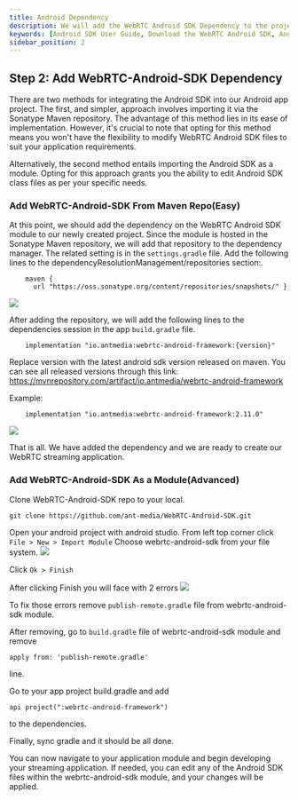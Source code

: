 ```yaml
---
title: Android Dependency
description: We will add the WebRTC Android SDK Dependency to the project
keywords: [Android SDK User Guide, Download the WebRTC Android SDK, Android SDK Dependency, Ant Media Server Documentation, Ant Media Server Tutorials]
sidebar_position: 2
---
```

## Step 2: Add WebRTC-Android-SDK Dependency

There are two methods for integrating the Android SDK into our Android app project. The first, and simpler, approach involves importing it via the Sonatype Maven repository. The advantage of this method lies in its ease of implementation. However, it's crucial to note that opting for this method means you won't have the flexibility to modify WebRTC Android SDK files to suit your application requirements.

Alternatively, the second method entails importing the Android SDK as a module. Opting for this approach grants you the ability to edit Android SDK class files as per your specific needs.

### Add WebRTC-Android-SDK From Maven Repo(Easy)

At this point, we should add the dependency on the WebRTC Android SDK module to our newly created project. Since the module is hosted in the Sonatype Maven repository, we will add that repository to the dependency manager. The related setting is in the `settings.gradle` file. Add the following lines to the dependencyResolutionManagement/repositories section:.
```
    maven {
      url "https://oss.sonatype.org/content/repositories/snapshots/" }
```
![](@site/static/img/sdk-integration/android-sdk/settings.gradle.png)

After adding the repository, we will add the following lines to the dependencies session in the app `build.gradle` file.
```
    implementation "io.antmedia:webrtc-android-framework:{version}"
```
Replace version with the latest android sdk version released on maven. You can see all released versions through this link:
https://mvnrepository.com/artifact/io.antmedia/webrtc-android-framework


Example:
```
    implementation "io.antmedia:webrtc-android-framework:2.11.0"
```

![](@site/static/img/sdk-integration/android-sdk/build.gradle.png)

That is all. We have added the dependency and we are ready to create our WebRTC streaming application.


### Add WebRTC-Android-SDK As a Module(Advanced)

Clone WebRTC-Android-SDK repo to your local.
```
git clone https://github.com/ant-media/WebRTC-Android-SDK.git
```
Open your android project with android studio. From left top corner click `File > New > Import Module`
Choose webrtc-android-sdk from your file system.
![](@site/static/img/sdk-integration/android-sdk/android-sdk-as-module-1.png)

Click `Ok > Finish`

After clicking Finish you will face with 2 errors
![](@site/static/img/sdk-integration/android-sdk/android-sdk-as-module-2.png)

To fix those errors remove `publish-remote.gradle` file from webrtc-android-sdk module.

After removing,  go to `build.gradle` file of webrtc-android-sdk module and remove 
```
apply from: 'publish-remote.gradle'
```
line.

Go to your app project build.gradle and add 

```    
api project(":webrtc-android-framework")
```
to the dependencies.

Finally, sync gradle and it should be all done.

You can now navigate to your application module and begin developing your streaming application. If needed, you can edit any of the Android SDK files within the webrtc-android-sdk module, and your changes will be applied.